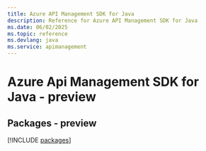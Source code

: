 ```yaml
---
title: Azure API Management SDK for Java
description: Reference for Azure API Management SDK for Java
ms.date: 06/02/2025
ms.topic: reference
ms.devlang: java
ms.service: apimanagement
---
```

# Azure Api Management SDK for Java - preview
## Packages - preview
[!INCLUDE [packages](api-management-index.md)]
